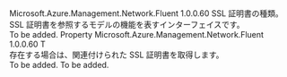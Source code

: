 <Type Name="IHasSslCertificate&lt;T&gt;" FullName="Microsoft.Azure.Management.Network.Fluent.IHasSslCertificate&lt;T&gt;">
  <TypeSignature Language="C#" Value="public interface IHasSslCertificate&lt;T&gt;" />
  <TypeSignature Language="ILAsm" Value=".class public interface auto ansi abstract IHasSslCertificate`1&lt;T&gt;" />
  <TypeSignature Language="DocId" Value="T:Microsoft.Azure.Management.Network.Fluent.IHasSslCertificate`1" />
  <TypeSignature Language="VB.NET" Value="Public Interface IHasSslCertificate(Of T)" />
  <TypeSignature Language="F#" Value="type IHasSslCertificate&lt;'T&gt; = interface" />
  <AssemblyInfo>
    <AssemblyName>Microsoft.Azure.Management.Network.Fluent</AssemblyName>
    <AssemblyVersion>1.0.0.60</AssemblyVersion>
  </AssemblyInfo>
  <TypeParameters>
    <TypeParameter Name="T" />
  </TypeParameters>
  <Interfaces />
  <Docs>
    <typeparam name="T">SSL 証明書の種類。</typeparam>
    <summary>
            SSL 証明書を参照するモデルの機能を表すインターフェイスです。
            </summary>
    <remarks>To be added.</remarks>
  </Docs>
  <Members>
    <Member MemberName="SslCertificate">
      <MemberSignature Language="C#" Value="public T SslCertificate { get; }" />
      <MemberSignature Language="ILAsm" Value=".property instance !T SslCertificate" />
      <MemberSignature Language="DocId" Value="P:Microsoft.Azure.Management.Network.Fluent.IHasSslCertificate`1.SslCertificate" />
      <MemberSignature Language="VB.NET" Value="Public ReadOnly Property SslCertificate As T" />
      <MemberSignature Language="F#" Value="member this.SslCertificate : 'T" Usage="Microsoft.Azure.Management.Network.Fluent.IHasSslCertificate&lt;'T&gt;.SslCertificate" />
      <MemberType>Property</MemberType>
      <AssemblyInfo>
        <AssemblyName>Microsoft.Azure.Management.Network.Fluent</AssemblyName>
        <AssemblyVersion>1.0.0.60</AssemblyVersion>
      </AssemblyInfo>
      <ReturnValue>
        <ReturnType>T</ReturnType>
      </ReturnValue>
      <Docs>
        <summary>
            存在する場合は、関連付けられた SSL 証明書を取得します。
            </summary>
        <value>To be added.</value>
        <remarks>To be added.</remarks>
      </Docs>
    </Member>
  </Members>
</Type>